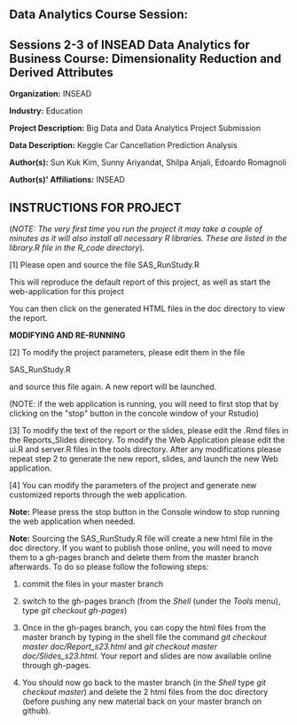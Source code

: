 Data Analytics Course Session: 
---------------------------------------------------------
Sessions 2-3 of INSEAD Data Analytics for Business Course: Dimensionality Reduction and Derived Attributes 
---------------------------------------------------------


**Organization:** INSEAD

**Industry:** Education

**Project Description:** Big Data and Data Analytics Project Submission

**Data Description:** Keggle Car Cancellation Prediction Analysis

**Author(s):** Sun Kuk Kim, Sunny Ariyandat, Shilpa Anjali, Edoardo Romagnoli

**Author(s)' Affiliations:** INSEAD

INSTRUCTIONS FOR PROJECT
---------------------------------------------------------

(*NOTE: The very first time you run the project it may take a couple of minutes as it will also install all necessary R libraries. These are listed in the library.R file in the R_code directory*).


[1] Please open and source the file SAS_RunStudy.R 

This will reproduce the default report of this project, as well as  start the web-application for this project

You can then click on the generated HTML files in the doc directory to view the report.

**MODIFYING AND RE-RUNNING**

[2] To modify the project parameters, please edit them in the file 

SAS_RunStudy.R

and source this file again. A new report will be launched. 

(NOTE: if the web application is running, you will need to first stop that by clicking on the "stop" button in the concole window of your Rstudio)


[3] To modify the text of the report or the slides, please edit the .Rmd files in the Reports_Slides directory. To modify the Web Application please edit the ui.R and server.R files in the tools directory. After any modifications please repeat step 2 to generate the new report, slides, and launch the new Web application. 

[4] You can modify the parameters of the project and generate new customized reports through the web application. 

**Note:** Please press the stop button in the Console window to stop running the web application when needed.

**Note:** Sourcing the SAS_RunStudy.R file will create a new html file in the doc directory. If you want to publish those online, you will need to move them to a gh-pages branch and delete them from the master branch afterwards. To do so please follow the following steps:

1. commit the files in your master branch

2. switch to the gh-pages branch (from the *Shell* (under the *Tools* menu), type *git checkout gh-pages*)

3. Once in the gh-pages branch, you can copy the html files from the master branch by typing in the shell file the command *git checkout master doc/Report_s23.html* and *git checkout master doc/Slides_s23.html*. Your report and slides are now available online through gh-pages.

4. You should now go back to the master branch (in the *Shell* type *git checkout master*) and delete the 2 html files from the doc directory (before pushing any new material back on your master branch on github).
